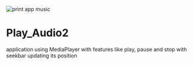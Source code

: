 ![print app music](https://user-images.githubusercontent.com/54027680/164103056-cfe9bfe1-d9b1-451e-b28c-e042e32f6cb0.png)
# Play_Audio2
application using MediaPlayer with features like play, pause and stop with seekbar updating its position

